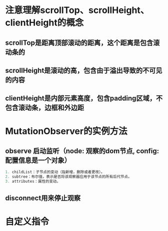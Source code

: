 # 注意理解scrollTop、scrollHeight、clientHeight的概念

## scrollTop是距离顶部滚动的距离，这个距离是包含滚动条的

## scrollHeight是滚动的高，包含由于溢出导致的不可见的内容

## clientHeight是内部元素高度，包含padding区域，不包含滚动条，边框和外边距


# MutationObserver的实例方法

## observe 启动监听（node: 观察的dom节点, config: 配置信息是一个对象）

```js
1. childList：子节点的变动（指新增，删除或者更改）。
2. subtree：布尔值，表示是否将该观察器应用于该节点的所有后代节点。
3. attributes：属性的变动。
```
## disconnect用来停止观察


# 自定义指令